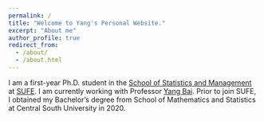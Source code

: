 ```yaml
---
permalink: /
title: "Welcome to Yang's Personal Website."
excerpt: "About me"
author_profile: true
redirect_from: 
  - /about/
  - /about.html
---
```


I am a first-year Ph.D. student in the [School of Statistics and Management](https://ssm.sufe.edu.cn) at [SUFE](https://www.sufe.edu.cn). I am currently working with Professor [Yang Bai](https://ssm.sufe.edu.cn/ce/79/c712a118393/page.htm). Prior to join SUFE, I obtained my Bachelor’s degree from School of Mathematics and Statistics at Central South University in 2020.
